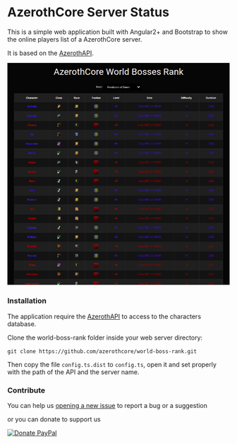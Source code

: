# AzerothCore Server Status

This is a simple web application built with Angular2+ and Bootstrap to show the online players list of a AzerothCore server.

It is based on the [AzerothAPI](https://github.com/AzerothJS/AzerothAPI).

![Server Status](https://raw.githubusercontent.com/azerothcore/world-boss-rank/master/icon.png)

### Installation

The application require the [AzerothAPI](https://github.com/AzerothJS/AzerothAPI) to access to the characters database.

Clone the world-boss-rank folder inside your web server directory:
```
git clone https://github.com/azerothcore/world-boss-rank.git
```
Then copy the file `config.ts.dist` to `config.ts`, open it and set properly with the path of the API and the server name.

### Contribute
You can help us [opening a new issue](https://github.com/azerothcore/world-boss-rank/issues/new) to report a bug or a suggestion

or you can donate to support us

[![Donate PayPal](https://camo.githubusercontent.com/ed44813b2a0ca01f80a00cca116f04208c127a80/68747470733a2f2f7777772e70617970616c2e636f6d2f656e5f47422f692f62746e2f62746e5f646f6e61746543435f4c472e676966)](https://www.paypal.com/cgi-bin/webscr?cmd=_s-xclick&hosted_button_id=WE5LZM2D4WPBC&source=url)
